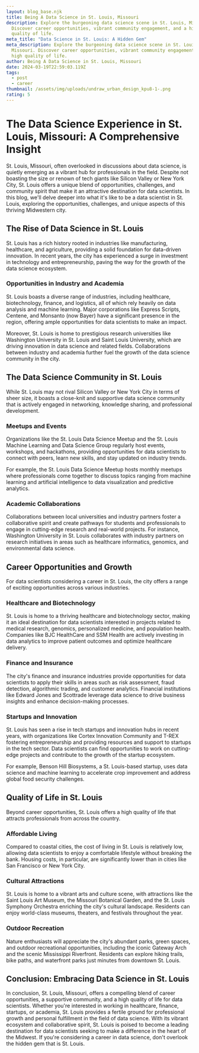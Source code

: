 ```yaml
---
layout: blog_base.njk
title: Being A Data Science in St. Louis, Missouri
description: Explore the burgeoning data science scene in St. Louis, Missouri.
  Discover career opportunities, vibrant community engagement, and a high
  quality of life. 
meta_title: "Data Science in St. Louis: A Hidden Gem"
meta_description: Explore the burgeoning data science scene in St. Louis,
  Missouri. Discover career opportunities, vibrant community engagement, and a
  high quality of life.
author: Being A Data Science in St. Louis, Missouri
date: 2024-03-19T22:59:03.119Z
tags:
  - post
  - career
thumbnail: /assets/img/uploads/undraw_urban_design_kpu8-1-.png
rating: 5
---
```

# The Data Science Experience in St. Louis, Missouri: A Comprehensive Insight

St. Louis, Missouri, often overlooked in discussions about data science, is quietly emerging as a vibrant hub for professionals in the field. Despite not boasting the size or renown of tech giants like Silicon Valley or New York City, St. Louis offers a unique blend of opportunities, challenges, and community spirit that make it an attractive destination for data scientists. In this blog, we'll delve deeper into what it's like to be a data scientist in St. Louis, exploring the opportunities, challenges, and unique aspects of this thriving Midwestern city.

## The Rise of Data Science in St. Louis

St. Louis has a rich history rooted in industries like manufacturing, healthcare, and agriculture, providing a solid foundation for data-driven innovation. In recent years, the city has experienced a surge in investment in technology and entrepreneurship, paving the way for the growth of the data science ecosystem.

### **Opportunities in Industry and Academia**

St. Louis boasts a diverse range of industries, including healthcare, biotechnology, finance, and logistics, all of which rely heavily on data analysis and machine learning. Major corporations like Express Scripts, Centene, and Monsanto (now Bayer) have a significant presence in the region, offering ample opportunities for data scientists to make an impact.

Moreover, St. Louis is home to prestigious research universities like Washington University in St. Louis and Saint Louis University, which are driving innovation in data science and related fields. Collaborations between industry and academia further fuel the growth of the data science community in the city.

## The Data Science Community in St. Louis

While St. Louis may not rival Silicon Valley or New York City in terms of sheer size, it boasts a close-knit and supportive data science community that is actively engaged in networking, knowledge sharing, and professional development.

### **Meetups and Events**

Organizations like the St. Louis Data Science Meetup and the St. Louis Machine Learning and Data Science Group regularly host events, workshops, and hackathons, providing opportunities for data scientists to connect with peers, learn new skills, and stay updated on industry trends.

For example, the St. Louis Data Science Meetup hosts monthly meetups where professionals come together to discuss topics ranging from machine learning and artificial intelligence to data visualization and predictive analytics.

### **Academic Collaborations**

Collaborations between local universities and industry partners foster a collaborative spirit and create pathways for students and professionals to engage in cutting-edge research and real-world projects. For instance, Washington University in St. Louis collaborates with industry partners on research initiatives in areas such as healthcare informatics, genomics, and environmental data science.

## Career Opportunities and Growth

For data scientists considering a career in St. Louis, the city offers a range of exciting opportunities across various industries.

### **Healthcare and Biotechnology**

St. Louis is home to a thriving healthcare and biotechnology sector, making it an ideal destination for data scientists interested in projects related to medical research, genomics, personalized medicine, and population health. Companies like BJC HealthCare and SSM Health are actively investing in data analytics to improve patient outcomes and optimize healthcare delivery.

### **Finance and Insurance**

The city's finance and insurance industries provide opportunities for data scientists to apply their skills in areas such as risk assessment, fraud detection, algorithmic trading, and customer analytics. Financial institutions like Edward Jones and Scottrade leverage data science to drive business insights and enhance decision-making processes.

### **Startups and Innovation**

St. Louis has seen a rise in tech startups and innovation hubs in recent years, with organizations like Cortex Innovation Community and T-REX fostering entrepreneurship and providing resources and support to startups in the tech sector. Data scientists can find opportunities to work on cutting-edge projects and contribute to the growth of the startup ecosystem.

For example, Benson Hill Biosystems, a St. Louis-based startup, uses data science and machine learning to accelerate crop improvement and address global food security challenges.

## Quality of Life in St. Louis

Beyond career opportunities, St. Louis offers a high quality of life that attracts professionals from across the country.

### **Affordable Living**

Compared to coastal cities, the cost of living in St. Louis is relatively low, allowing data scientists to enjoy a comfortable lifestyle without breaking the bank. Housing costs, in particular, are significantly lower than in cities like San Francisco or New York City.

### **Cultural Attractions**

St. Louis is home to a vibrant arts and culture scene, with attractions like the Saint Louis Art Museum, the Missouri Botanical Garden, and the St. Louis Symphony Orchestra enriching the city's cultural landscape. Residents can enjoy world-class museums, theaters, and festivals throughout the year.

### **Outdoor Recreation**

Nature enthusiasts will appreciate the city's abundant parks, green spaces, and outdoor recreational opportunities, including the iconic Gateway Arch and the scenic Mississippi Riverfront. Residents can explore hiking trails, bike paths, and waterfront parks just minutes from downtown St. Louis.

## Conclusion: Embracing Data Science in St. Louis

In conclusion, St. Louis, Missouri, offers a compelling blend of career opportunities, a supportive community, and a high quality of life for data scientists. Whether you're interested in working in healthcare, finance, startups, or academia, St. Louis provides a fertile ground for professional growth and personal fulfillment in the field of data science. With its vibrant ecosystem and collaborative spirit, St. Louis is poised to become a leading destination for data scientists seeking to make a difference in the heart of the Midwest. If you're considering a career in data science, don't overlook the hidden gem that is St. Louis.